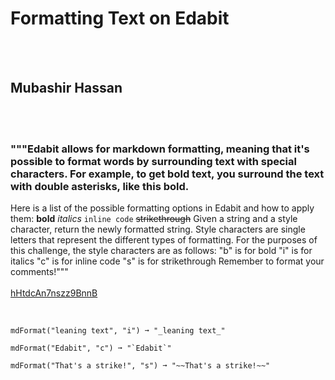 # Formatting Text on Edabit
<br><br>
## Mubashir Hassan 
<br><br>
### """Edabit allows for markdown formatting, meaning that it's possible to format words by surrounding text with special characters. For example, to get bold text, you surround the text with double asterisks, like this **bold**.
Here is a list of the possible formatting options in Edabit and how to apply them:
**bold**
_italics_
`inline code`
~~strikethrough~~
Given a string and a style character, return the newly formatted string. Style characters are single letters that represent the different types of formatting. 
For the purposes of this challenge, the style characters are as follows:
"b" is for bold
"i" is for  italics
"c" is for inline code
"s" is for strikethrough
Remember to format your comments!"""
<br><br>
[hHtdcAn7nszz9BnnB](https://edabit.com/challenge/hHtdcAn7nszz9BnnB)
<br><br>
```mdFormat("Bold", "b") ➞ "**Bold**"

mdFormat("leaning text", "i") ➞ "_leaning text_"

mdFormat("Edabit", "c") ➞ "`Edabit`"

mdFormat("That's a strike!", "s") ➞ "~~That's a strike!~~"
```

<br><br>
